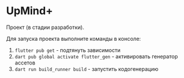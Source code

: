 # UpMind+

Проект (в стадии разработки).

Для запуска проекта выполните команды в консоле:
1. `flutter pub get` - подтянуть зависимости
2. `dart pub global activate flutter_gen` - активировать генератор ассетов
3. `dart run build_runner build` - запустить кодогенерацию
